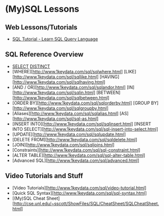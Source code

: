# (My)SQL Lessons

## Web Lessons/Tutorials
* [SQL Tutorial - Learn SQL Query Language](http://www.1keydata.com/sql/sql.html)

## SQL Reference Overview
* [SELECT](http://www.1keydata.com/sql/sqlselect.html) [DISTINCT](http://www.1keydata.com/sql/sqldistinct.html)
* [WHERE][http://www.1keydata.com/sql/sqlwhere.html] [LIKE][http://www.1keydata.com/sql/sqllike.html] [HAVING][http://www.1keydata.com/sql/sqlhaving.html]
* [AND / OR][http://www.1keydata.com/sql/sqlandor.html] [IN][http://www.1keydata.com/sql/sqlin.html] [BETWEEN][http://www.1keydata.com/sql/sqlbetween.html]
* [ORDER BY][http://www.1keydata.com/sql/sqlorderby.html] [GROUP BY][http://www.1keydata.com/sql/sqlgroupby.html]
* [Aliases][http://www.1keydata.com/sql/sqlalias.html] [AS][http://www.1keydata.com/sql/sql-as.html]
* [INSERT INTO][http://www.1keydata.com/sql/sqlinsert.html] [INSERT INTO SELECT][http://www.1keydata.com/sql/sql-insert-into-select.html]
* [UPDATE][http://www.1keydata.com/sql/sqlupdate.html]
* [DELETE FROM][http://www.1keydata.com/sql/sqldelete.html]
* [JOIN][http://www.1keydata.com/sql/sqljoins.html]
* [Constraints][http://www.1keydata.com/sql/sql-constraint.html]
* [ALTER TABLE][http://www.1keydata.com/sql/sql-alter-table.html]
* [Advanced SQL][http://www.1keydata.com/sql/advanced.html]

## Video Tutorials and Stuff
* [Video Tutorials][http://www.1keydata.com/sql/video-tutorial.html]
* [Quick SQL Syntax][http://www.1keydata.com/sql/sql-syntax.html]
* [(My)SQL Cheat Sheet][http://cse.unl.edu/~sscott/ShowFiles/SQL/CheatSheet/SQLCheatSheet.html]
